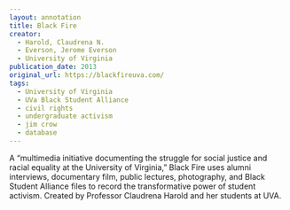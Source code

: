 ```yaml
---
layout: annotation
title: Black Fire
creator:
  - Harold, Claudrena N.
  - Everson, Jerome Everson
  - University of Virginia
publication_date: 2013
original_url: https://blackfireuva.com/
tags:
  - University of Virginia
  - UVa Black Student Alliance
  - civil rights
  - undergraduate activism
  - jim crow
  - database
---
```

A “multimedia initiative documenting the struggle for social justice and racial equality at the University of Virginia,” Black Fire uses alumni interviews, documentary film, public lectures, photography, and Black Student Alliance files to record the transformative power of student activism. Created by Professor Claudrena Harold and her students at UVA.
